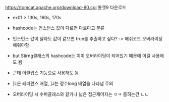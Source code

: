 https://tomcat.apache.org/download-90.cgi 톰캣9 다운로드

* ex01 > 130s, 160s, 170s

- hashcode는 인스턴스 값이 다르면 다르다고 분류
- 인스턴스 값이 달라도 값이 같으면 true를 추출하고 싶다? -> 해쉬코드 오버라이딩 해줘야함
- but Stirng클래스의 hashcode는 이미 오버라이딩이 되어있기 때문에 이걸 사용해도 됨
- 근데 이클립스 기능으로 사용해도 됨

- ]L은 레퍼런스 배열, ]J는 정수long 배열을 나타냄 주의

- 오버라이딩 시 수퍼클래스와 같거나 넓은 접근제어자는 ㅇㅋ 좁히는건 ㄴㄴ